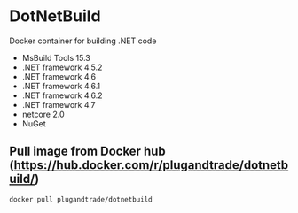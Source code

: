 # DotNetBuild
Docker container for building .NET code

* MsBuild Tools 15.3
* .NET framework 4.5.2
* .NET framework 4.6
* .NET framework 4.6.1
* .NET framework 4.6.2
* .NET framework 4.7
* netcore 2.0
* NuGet

## Pull image from Docker hub (https://hub.docker.com/r/plugandtrade/dotnetbuild/)
    docker pull plugandtrade/dotnetbuild